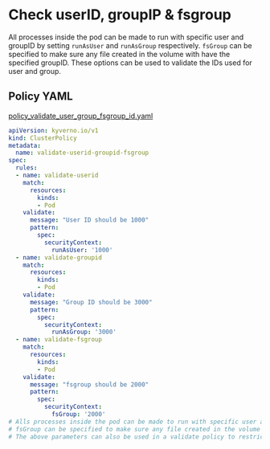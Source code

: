 # Check userID, groupIP & fsgroup

All processes inside the pod can be made to run with specific user and groupID by setting `runAsUser` and `runAsGroup` respectively. `fsGroup` can be specified to make sure any file created in the volume with have the specified groupID. These options can be used to validate the IDs used for user and group.

## Policy YAML 

[policy_validate_user_group_fsgroup_id.yaml](more/policy_validate_user_group_fsgroup_id.yaml)

````yaml
apiVersion: kyverno.io/v1
kind: ClusterPolicy
metadata:
  name: validate-userid-groupid-fsgroup
spec:
  rules:
  - name: validate-userid
    match:
      resources:
        kinds:
        - Pod
    validate:
      message: "User ID should be 1000"
      pattern:
        spec:
          securityContext:
            runAsUser: '1000'
  - name: validate-groupid
    match:
      resources:
        kinds:
        - Pod
    validate:
      message: "Group ID should be 3000"
      pattern:
        spec:
          securityContext:
            runAsGroup: '3000'
  - name: validate-fsgroup
    match:
      resources:
        kinds:
        - Pod
    validate:
      message: "fsgroup should be 2000"
      pattern:
        spec:
          securityContext:
            fsGroup: '2000'
# Alls processes inside the pod can be made to run with specific user and groupID by setting runAsUser and runAsGroup respectively.
# fsGroup can be specified to make sure any file created in the volume with have the specified groupID.
# The above parameters can also be used in a validate policy to restrict user & group IDs.
````

